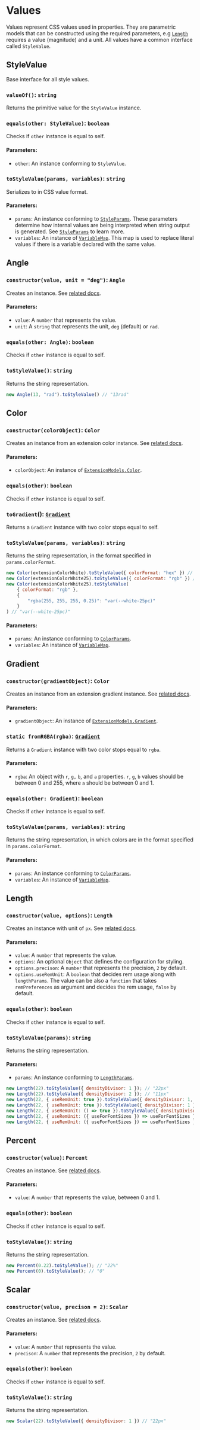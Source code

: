 # Values

Values represent CSS values used in properties. They are parametric models that can be constructed using the required parameters, e.g [`Length`](./values.md#length) requires a value (magnitude) and a unit. All values have a common interface called `StyleValue`.

## StyleValue

Base interface for all style values.

### `valueOf()`: `string`
Returns the primitive value for the `StyleValue` instance.

### `equals(other: StyleValue)`: `boolean`
Checks if `other` instance is equal to self.

#### Parameters:
- `other`: An instance conforming to `StyleValue`.

### `toStyleValue(params, variables)`: `string`
Serializes to in CSS value format.

#### Parameters:
- `params`: An instance conforming to [`StyleParams`](./types.md#styleparams). These parameters determine how internal values are being interpreted when string output is generated. See [`StyleParams`](./types.md#styleparams) to learn more.
- `variables`: An instance of [`VariableMap`](./types.md#variablemap). This map is used to replace literal values if there is a variable declared with the same value.

## Angle

### `constructor(value, unit = "deg")`: `Angle`
Creates an instance. See [related docs](https://developer.mozilla.org/en-US/docs/Web/CSS/angle).

#### Parameters:
- `value`: A `number` that represents the value.
- `unit`: A `string` that represents the unit, `deg` (default) or `rad`.

### `equals(other: Angle)`: `boolean`
Checks if `other` instance is equal to self.

### `toStyleValue()`: `string`
Returns the string representation.

```js
new Angle(13, "rad").toStyleValue() // "13rad"
```

## Color

### `constructor(colorObject)`: `Color`
Creates an instance from an extension color instance. See [related docs](https://developer.mozilla.org/en-US/docs/Web/CSS/color_value).

#### Parameters:
- `colorObject`: An instance of [`ExtensionModels.Color`](https://github.com/zeplin/zeplin-extension-documentation/blob/master/model/color.md).

### `equals(other)`: `boolean`
Checks if `other` instance is equal to self.

### `toGradient`(): [`Gradient`](./values.md#gradient)
Returns a `Gradient` instance with two color stops equal to self.

### `toStyleValue(params, variables)`: `string`
Returns the string representation, in the format specified in `params.colorFormat`.

```js
new Color(extensionColorWhite).toStyleValue({ colorFormat: "hex" }) // "#ffffff"
new Color(extensionColorWhite25).toStyleValue({ colorFormat: "rgb" }) // "rgba(255, 255, 255, 0.25)"
new Color(extensionColorWhite25).toStyleValue(
    { colorFormat: "rgb" },
    {
        "rgba(255, 255, 255, 0.25)": "var(--white-25pc)"
    }
) // "var(--white-25pc)"
```

#### Parameters:
- `params`: An instance conforming to [`ColorParams`](./types.md#colorparams).
- `variables`: An instance of [`VariableMap`](./types.md#variablemap).

## Gradient

### `constructor(gradientObject)`: `Color`
Creates an instance from an extension gradient instance. See [related docs](https://developer.mozilla.org/en-US/docs/Web/CSS/gradient).

#### Parameters:
 - `gradientObject`: An instance of [`ExtensionModels.Gradient`](https://github.com/zeplin/zeplin-extension-documentation/blob/master/model/gradient.md).

### `static fromRGBA(rgba)`: [`Gradient`](./values.md#gradient)
Returns a `Gradient` instance with two color stops equal to `rgba`.

#### Parameters:
- `rgba`: An object with `r`, `g,` `b`, and `a` properties. `r`, `g`, `b` values should be between 0 and 255, where `a` should be between 0 and 1.

### `equals(other: Gradient)`: `boolean`
Checks if `other` instance is equal to self.

### `toStyleValue(params, variables)`: `string`
Returns the string representation, in which colors are in the format specified in `params.colorFormat`.

#### Parameters:
 - `params`: An instance conforming to [`ColorParams`](./types.md#colorparams).
 - `variables`: An instance of [`VariableMap`](./types.md#variablemap).

## Length

### `constructor(value, options)`: `Length`
Creates an instance with unit of `px`. See [related docs](https://developer.mozilla.org/en-US/docs/Web/CSS/length).

#### Parameters:
- `value`: A `number` that represents the value.
- `options`: An optional `Object` that defines the configuration for styling.
- `options.precison`: A `number` that represents the precision, `2` by default.
- `options.useRemUnit`: A `boolean` that decides rem usage along with `lengthParams`. The value can be also a `function` that takes `remPreferences` as argument and decides the rem usage, `false` by default.

### `equals(other)`: `boolean`
Checks if `other` instance is equal to self.

### `toStyleValue(params)`: `string`
Returns the string representation.

#### Parameters:
- `params`: An instance conforming to [`LengthParams`](./types.md#lengthparams).

```js
new Length(22).toStyleValue({ densityDivisor: 1 }); // "22px"
new Length(22).toStyleValue({ densityDivisor: 2 }); // "11px"
new Length(22, { useRemUnit: true }).toStyleValue({ densityDivisor: 1, remPreferences: { rootFontSize: 11 }}); // "1rem"
new Length(22, { useRemUnit: true }).toStyleValue({ densityDivisor: 1 }); // "22px" since `rootFontSize` is not set
new Length(22, { useRemUnit: () => true }).toStyleValue({ densityDivisor: 1, remPreferences: { rootFontSize: 11 }}); // "1rem"
new Length(22, { useRemUnit: ({ useForFontSizes }) => useForFontSizes }).toStyleValue({ densityDivisor: 1, remPreferences: { rootFontSize: 11, useForFontSizes: true }  }); // "1rem"
new Length(22, { useRemUnit: ({ useForFontSizes }) => useForFontSizes }).toStyleValue({ densityDivisor: 1, remPreferences: { rootFontSize: 11 }  }); // "22px"
```

## Percent

### `constructor(value)`: `Percent`
Creates an instance. See [related docs](https://developer.mozilla.org/en-US/docs/Web/CSS/percentage).

#### Parameters:
- `value`: A `number` that represents the value, between 0 and 1.

### `equals(other)`: `boolean`
Checks if `other` instance is equal to self.

### `toStyleValue()`: `string`
Returns the string representation.

```js
new Percent(0.22).toStyleValue(); // "22%"
new Percent(0).toStyleValue(); // "0"
```

## Scalar

### `constructor(value, precison = 2)`: `Scalar`
Creates an instance. See [related docs](https://developer.mozilla.org/en-US/docs/Web/CSS/number).

#### Parameters:
- `value`: A `number` that represents the value.
- `precison`: A `number` that represents the precision, `2` by default.

### `equals(other)`: `boolean`
Checks if `other` instance is equal to self.

### `toStyleValue()`: `string`
Returns the string representation.

```js
new Scalar(22).toStyleValue({ densityDivisor: 1 }) // "22px"
```
